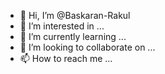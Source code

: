 - 👋 Hi, I’m @Baskaran-Rakul
- 👀 I’m interested in ...
- 🌱 I’m currently learning ...
- 💞️ I’m looking to collaborate on ...
- 📫 How to reach me ...

<!---
Baskaran-Rakul/Baskaran-Rakul is a ✨ special ✨ repository because its `README.md` (this file) appears on your GitHub profile.
You can click the Preview link to take a look at your changes.
--->
